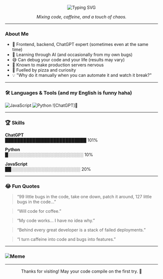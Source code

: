 
<p align="center">
  <img src="https://readme-typing-svg.demolab.com?font=Fira+Code&weight=700&size=30&pause=1000&color=F7A41D&center=true&vCenter=true&width=500&lines=Hey+there%2C+I'm+Bhupen+%F0%9F%91%8B;Welcome+to+my+GitHub!+%F0%9F%92%BB" alt="Typing SVG" />
</p>

<p align="center">
  <i>Mixing code, caffeine, and a touch of chaos.</i>
</p>

---

### About Me

- 🚀 Frontend, backend, ChatGPT expert (sometimes even at the same time)
- 🤖 Learning through AI (and occasionally from my own bugs)
- 😅 Can debug your code and your life (results may vary)
- 🥇 Known to make production servers nervous
- 🍕 Fuelled by pizza and curiosity
- 💡 "Why do it manually when you can automate it and watch it break?"

---

### 🛠️ Languages & Tools (and my English is funny haha)
![JavaScript](https://img.shields.io/badge/JavaScript--yellow)
![Python](https://img.shields.io/badge/Python--blue)
![ChatGPT]🤖


---

### 🏆 Skills

**ChatGPT**  
███████████████████████████ 101%

**Python**  
█░░░░░░░░░░░░░░░░░░░░░░░░░ 10%

**JavaScript**  
██░░░░░░░░░░░░░░░░░░░░░░░ 20%

---

### 😂 Fun Quotes
> “99 little bugs in the code, take one down, patch it around, 127 little bugs in the code…”

> “Will code for coffee.”

> “My code works… I have no idea why.”

> “Behind every great developer is a stack of failed deployments.”

> “I turn caffeine into code and bugs into features.”

---

### ![Meme](https://media.giphy.com/media/13HgwGsXF0aiGY/giphy.gif)

---

<p align="center">Thanks for visiting! May your code compile on the first try. 🚀</p>
